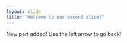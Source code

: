 ```yaml
---
layout: slide
title: "Welcome to our second slide!"
---
```

New part added!
Use the left arrow to go back!
